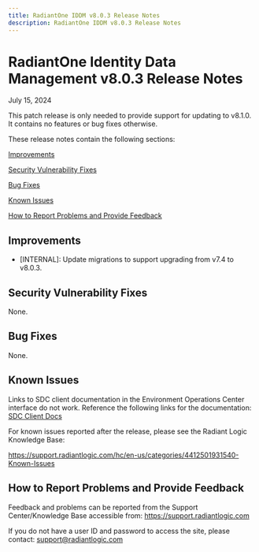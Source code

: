 ```yaml
---
title: RadiantOne IDDM v8.0.3 Release Notes
description: RadiantOne IDDM v8.0.3 Release Notes
---
```


# RadiantOne Identity Data Management v8.0.3 Release Notes

July 15, 2024

This patch release is only needed to provide support for updating to v8.1.0. It contains no features or bug fixes otherwise.

These release notes contain the following sections:

[Improvements](#improvements)

[Security Vulnerability Fixes](#security-vulnerability-fixes)

[Bug Fixes](#bug-fixes)

[Known Issues](#known-issues)

[How to Report Problems and Provide Feedback](#how-to-report-problems-and-provide-feedback)

## Improvements

- [INTERNAL]: Update migrations to support upgrading from v7.4 to v8.0.3.

## Security Vulnerability Fixes

None.

## Bug Fixes

None.
 
## Known Issues

Links to SDC client documentation in the Environment Operations Center interface do not work. Reference the following links for the documentation: [SDC Client Docs](../environment-operations-center-guide/secure-data-connectors/deploy-sdc-client)

For known issues reported after the release, please see the Radiant Logic Knowledge Base: 

https://support.radiantlogic.com/hc/en-us/categories/4412501931540-Known-Issues

## How to Report Problems and Provide Feedback

Feedback and problems can be reported from the Support Center/Knowledge Base accessible from: https://support.radiantlogic.com

If you do not have a user ID and password to access the site, please contact: support@radiantlogic.com

